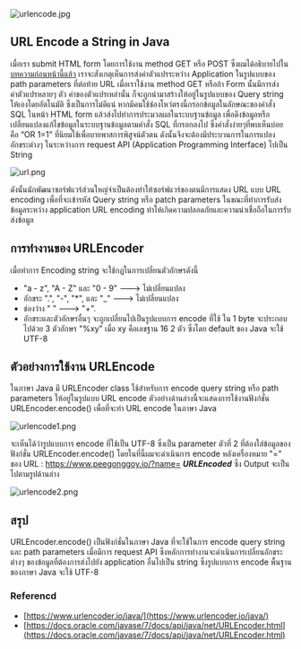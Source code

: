![urlencode.jpg](https://peegonggoy.github.io/Code4SecWeek/PicCode4Sec/urlencode.jpg)

## URL Encode a String in Java
เมื่อเรา submit HTML form โดยการใช้งาน method GET หรือ POST ซึ่งผมได้อธิบายไปใน[บทความก่อนหน้านี้แล้ว](https://peegonggoy.github.io/Code4SecWeek/Day4_%24Post) เราจะสังเกตุเห็นการส่งค่าตัวแปรระหว่าง Application ในรูปแบบของ path parameters ที่ต่อท้าย URL เมื่อเราใช้งาน method GET หรือถ้า Form นั้นมีการส่งค่าตัวแปรหลายๆ ตัว ค่าของตัวแปรเหล่านั้น ก็จะถูกนำมาสร้างให้อยู่ในรูปแบบของ Query string ให้เองโดยอัตโนมัติ ซึ่งเป็นการไม่ดีแน่ หากมีคนใช้ช่องโหว่ตรงนี้กรอกข้อมูลในลักษณะของคำสั่ง SQL ในหน้า HTML form แล้วส่งไปทำการประมวลผลในระบบฐานข้อมูล เพื่อดึงข้อมูลหรือเปลี่ยนแปลงแก้ไขข้อมูลในระบบฐานข้อมูลตามคำสั่ง SQL ที่กรอกลงไป ซึ่งคำสั่งง่ายๆที่พบเห็นบ่อย คือ “OR 1=1” ที่นิยมใช้เพื่อบายพาสการพิสูจน์ตัวตน ดังนั้นจึงจะต้องมีประบวนการในการแปลงอักขระต่างๆ ในระหว่างการ request API (Application Programming Interface) ไปเป็น String

![url.png](https://peegonggoy.github.io/Code4SecWeek/PicCode4Sec/url.png)

ดังนั้นนักพัฒนาซอร์ฟแวร์ส่วนใหญ่จำเป็นต้องทำให้ซอร์ฟแวร์ของตนมีการแสดง URL แบบ URL encoding เพื่อที่จะเข้ารหัส Query string หรือ patch parameters ในขณะที่ทำการรับส่งข้อมูลระหว่าง application URL encoding ทำให้เกิดความปลอดภัยและความน่าเชื่อถือในการรับส่งข้อมูล

## การทำงานของ URLEncoder
เมื่อทำการ Encoding string จะใช้กฎในการเปลี่ยนตัวอักษรดังนี้
* "a - z", "A - Z" และ "0 - 9" ---> ไม่เปลี่ยนแปลง
* อักขระ ".", "-", "*", และ "_" ---> ไม่เปลี่ยนแปลง
* ช่องว่าง " " ---> "+".
* อักขระและตัวอักษรอื่นๆ จะถูกเปลี่ยนไปเป็นรูปแบบการ encode ที่ใช้ ใน 1 byte จะประกอบไปด้วย 3 ตัวอักษร "%xy" เมื่อ xy คือเลขฐาน 16 2 ตัว ซึ่งโดย default ของ Java จะใช้ UTF-8

## ตัวอย่างการใช้งาน URLEncode
ในภาษา Java มี URLEncoder class ใช้สำหรับการ encode query string หรือ path parameters ให้อยู่ในรูปแบบ URL encode ตัวอย่างด้านล่างนี้จะแสดงการใช้งานฟังก์ชั่น URLEncoder.encode() เพื่อที่จะทำ URL encode ในภาษา Java

![urlencode1.png](https://peegonggoy.github.io/Code4SecWeek/PicCode4Sec/urlencode1.png)

จะเห็นได้ว่ารูปแบบการ encode ที่ใช้เป็น UTF-8 ซึ่งเป็น parameter ตัวที่ 2 ที่ต้องใส่ข้อมูลของฟังก์ชั่น URLEncoder.encode() โดยในที่นี้ผมจะดำเนินการ encode หลังเครื่องหมาย "=" ของ URL : https://www.peegonggoy.io/?name= **_URLEncoded_** ซึ่ง Output จะเป็นไปตามรูปด้านล่าง

![urlencode2.png](https://peegonggoy.github.io/Code4SecWeek/PicCode4Sec/urlencode2.png)

## สรุป
URLEncoder.encode() เป็นฟังก์ชั่นในภาษา Java ที่จะใช้ในการ encode query string และ path parameters เมื่อมีการ request API ซึ่งหลักการทำงานจะดำเนินการเปลี่ยนอักขระต่างๆ ของข้อมูลที่ต้องการส่งไปยัง application อื่นไปเป็น string ซึ่งรูปแบบการ encode พื้นฐานของภาษา Java จะใช้ UTF-8 


### Referencd
* [https://www.urlencoder.io/java/](https://www.urlencoder.io/java/)
* [https://docs.oracle.com/javase/7/docs/api/java/net/URLEncoder.html](https://docs.oracle.com/javase/7/docs/api/java/net/URLEncoder.html)
